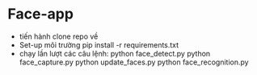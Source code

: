 # Face-app
- tiến hành clone repo về
- Set-up môi trường
    pip install -r requirements.txt
- chạy lần lượt các câu lệnh:
    python face_detect.py
    python face_capture.py
    python update_faces.py
    python face_recognition.py

